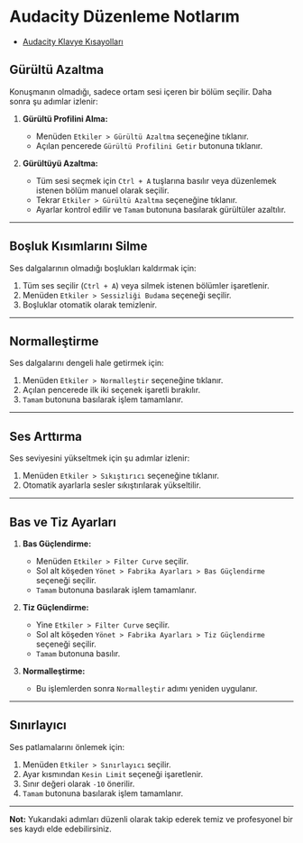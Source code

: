 # Audacity Düzenleme Notlarım

- [Audacity Klavye Kısayolları](https://github.com/kaankaltakkiran/Pangea_Projects/blob/main/podcast/notlarim/audacity_klavye_kisayollari.md)

## Gürültü Azaltma

Konuşmanın olmadığı, sadece ortam sesi içeren bir bölüm seçilir. Daha sonra şu adımlar izlenir:

1. **Gürültü Profilini Alma:**

   - Menüden `Etkiler > Gürültü Azaltma` seçeneğine tıklanır.
   - Açılan pencerede `Gürültü Profilini Getir` butonuna tıklanır.

2. **Gürültüyü Azaltma:**
   - Tüm sesi seçmek için `Ctrl + A` tuşlarına basılır veya düzenlemek istenen bölüm manuel olarak seçilir.
   - Tekrar `Etkiler > Gürültü Azaltma` seçeneğine tıklanır.
   - Ayarlar kontrol edilir ve `Tamam` butonuna basılarak gürültüler azaltılır.

---

## Boşluk Kısımlarını Silme

Ses dalgalarının olmadığı boşlukları kaldırmak için:

1. Tüm ses seçilir (`Ctrl + A`) veya silmek istenen bölümler işaretlenir.
2. Menüden `Etkiler > Sessizliği Budama` seçeneği seçilir.
3. Boşluklar otomatik olarak temizlenir.

---

## Normalleştirme

Ses dalgalarını dengeli hale getirmek için:

1. Menüden `Etkiler > Normalleştir` seçeneğine tıklanır.
2. Açılan pencerede ilk iki seçenek işaretli bırakılır.
3. `Tamam` butonuna basılarak işlem tamamlanır.

---

## Ses Arttırma

Ses seviyesini yükseltmek için şu adımlar izlenir:

1. Menüden `Etkiler > Sıkıştırıcı` seçeneğine tıklanır.
2. Otomatik ayarlarla sesler sıkıştırılarak yükseltilir.

---

## Bas ve Tiz Ayarları

1. **Bas Güçlendirme:**

   - Menüden `Etkiler > Filter Curve` seçilir.
   - Sol alt köşeden `Yönet > Fabrika Ayarları > Bas Güçlendirme` seçeneği seçilir.
   - `Tamam` butonuna basılarak işlem tamamlanır.

2. **Tiz Güçlendirme:**

   - Yine `Etkiler > Filter Curve` seçilir.
   - Sol alt köşeden `Yönet > Fabrika Ayarları > Tiz Güçlendirme` seçeneği seçilir.
   - `Tamam` butonuna basılır.

3. **Normalleştirme:**
   - Bu işlemlerden sonra `Normalleştir` adımı yeniden uygulanır.

---

## Sınırlayıcı

Ses patlamalarını önlemek için:

1. Menüden `Etkiler > Sınırlayıcı` seçilir.
2. Ayar kısmından `Kesin Limit` seçeneği işaretlenir.
3. Sınır değeri olarak `-10` önerilir.
4. `Tamam` butonuna basılarak işlem tamamlanır.

---

**Not:** Yukarıdaki adımları düzenli olarak takip ederek temiz ve profesyonel bir ses kaydı elde edebilirsiniz.

